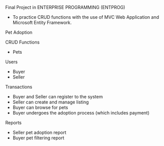 Final Project in ENTERPRISE PROGRAMMING (ENTPROG)
- To practice CRUD functions with the use of MVC Web Application and Microsoft Entity Framework.

Pet Adoption

CRUD Functions
- Pets

Users
- Buyer
- Seller

Transactions
- Buyer and Seller can register to the system
- Seller can create and manage listing
- Buyer can browse for pets
- Buyer undergoes the adoption process (which includes payment)

Reports
- Seller pet adoption report
- Buyer pet filtering report
